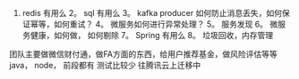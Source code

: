 1. redis 有用么
2。 sql 有用么
3。 kafka producer 如何防止消息丢失，如何保证幂等，如何重试？
4。 微服务如何进行异常处理？
5。 服务发现
6。 微服务健康，如何做， 如何剔除
7。 Spring 有用么
8。 垃圾回收，内存管理


团队主要做微信财付通，做FA方面的东西，给用户推荐基金，做风险评估等等
java， node， 前段都有
测试比较少
往腾讯云上迁移中
